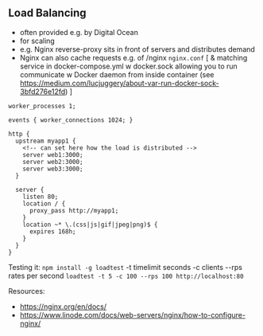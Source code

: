 ## Load Balancing
- often provided e.g. by Digital Ocean
- for scaling
- e.g. Nginx reverse-proxy sits in front of servers and distributes demand
- Nginx can also cache requests
e.g. of /nginx `nginx.conf`
[
& matching service in docker-compose.yml
w docker.sock allowing you to run communicate w Docker daemon from inside container
(see https://medium.com/lucjuggery/about-var-run-docker-sock-3bfd276e12fd) ]
```
worker_processes 1;

events { worker_connections 1024; }

http {
  upstream myapp1 {
    <!-- can set here how the load is distributed -->
    server web1:3000;
    server web2:3000;
    server web3:3000;
  }

  server {
    listen 80;
    location / {
      proxy_pass http://myapp1;
    }
    location ~* \.(css|js|gif|jpeg|png)$ {
      expires 168h;
    }
  }
}
```
Testing it:
`npm install -g loadtest`
-t timelimit seconds
-c clients
--rps rates per second
`loadtest -t 5 -c 100 --rps 100 http://localhost:80`

Resources:
- https://nginx.org/en/docs/
- https://www.linode.com/docs/web-servers/nginx/how-to-configure-nginx/
